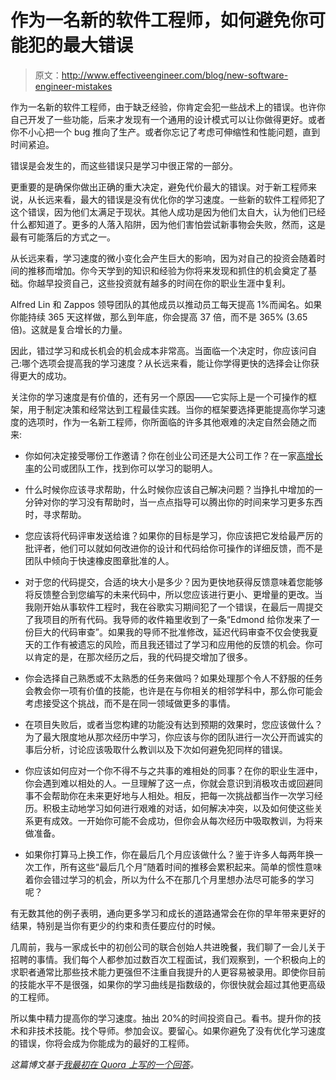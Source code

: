 # 作为一名新的软件工程师，如何避免你可能犯的最大错误

> 原文：<http://www.effectiveengineer.com/blog/new-software-engineer-mistakes>

作为一名新的软件工程师，由于缺乏经验，你肯定会犯一些战术上的错误。也许你自己开发了一些功能，后来才发现有一个通用的设计模式可以让你做得更好。或者你不小心把一个 bug 推向了生产。或者你忘记了考虑可伸缩性和性能问题，直到时间紧迫。

错误是会发生的，而这些错误只是学习中很正常的一部分。

更重要的是确保你做出正确的重大决定，避免代价最大的错误。对于新工程师来说，从长远来看，最大的错误是没有优化你的学习速度。一些新的软件工程师犯了这个错误，因为他们太满足于现状。其他人成功是因为他们太自大，认为他们已经什么都知道了。更多的人落入陷阱，因为他们害怕尝试新事物会失败，然而，这是最有可能落后的方式之一。

从长远来看，学习速度的微小变化会产生巨大的影响，因为对自己的投资会随着时间的推移而增加。你今天学到的知识和经验为你将来发现和抓住的机会奠定了基础。你越早投资自己，这些投资就有越多的时间在你的职业生涯中复利。

Alfred Lin 和 Zappos 领导团队的其他成员以推动员工每天提高 1%而闻名。如果你能持续 365 天这样做，那么到年底，你会提高 37 倍，而不是 365% (3.65 倍)。这就是复合增长的力量。

因此，错过学习和成长机会的机会成本非常高。当面临一个决定时，你应该问自己:哪个选项会提高我的学习速度？从长远来看，能让你学得更快的选择会让你获得更大的成功。

关注你的学习速度是有价值的，还有另一个原因——它实际上是一个可操作的框架，用于制定决策和经常达到工程最佳实践。当你的框架要选择更能提高你学习速度的选项时，作为一名新工程师，你所面临的许多其他艰难的决定自然会随之而来:

*   你如何决定接受哪份工作邀请？你在创业公司还是大公司工作？在一家[高增长率](/blog/established-company-vs-promising-startup)的公司或团队工作，找到你可以学习的聪明人。

*   什么时候你应该寻求帮助，什么时候你应该自己解决问题？当挣扎中增加的一分钟对你的学习没有帮助时，当一点点指导可以腾出你的时间来学习更多东西时，寻求帮助。

*   您应该将代码评审发送给谁？如果你的目标是学习，你应该把它发给最严厉的批评者，他们可以就如何改进你的设计和代码给你可操作的详细反馈，而不是团队中倾向于快速橡皮图章批准的人。

*   对于您的代码提交，合适的块大小是多少？因为更快地获得反馈意味着您能够将反馈整合到您编写的未来代码中，所以您应该进行更小、更增量的更改。当我刚开始从事软件工程时，我在谷歌实习期间犯了一个错误，在最后一周提交了我项目的所有代码。我导师的收件箱里收到了一条“Edmond 给你发来了一份巨大的代码审查”。如果我的导师不批准修改，延迟代码审查不仅会使我夏天的工作有被遗忘的风险，而且我还错过了学习和应用他的反馈的机会。你可以肯定的是，在那次经历之后，我的代码提交增加了很多。

*   你会选择自己熟悉或不太熟悉的任务来做吗？如果处理那个令人不舒服的任务会教会你一项有价值的技能，也许是在与你相关的相邻学科中，那么你可能会考虑接受这个挑战，而不是在同一领域做更多的事情。

*   在项目失败后，或者当您构建的功能没有达到预期的效果时，您应该做什么？为了最大限度地从那次经历中学习，你应该与你的团队进行一次公开而诚实的事后分析，讨论应该吸取什么教训以及下次如何避免犯同样的错误。

*   你应该如何应对一个你不得不与之共事的难相处的同事？在你的职业生涯中，你会遇到难以相处的人。一旦理解了这一点，你就会意识到消极攻击或回避同事不会帮助你在未来更好地与人相处。相反，把每一次挑战都当作一次学习经历。积极主动地学习如何进行艰难的对话，如何解决冲突，以及如何使这些关系更有成效。一开始你可能不会成功，但你会从每次经历中吸取教训，为将来做准备。

*   如果你打算马上换工作，你在最后几个月应该做什么？鉴于许多人每两年换一次工作，所有这些“最后几个月”随着时间的推移会累积起来。简单的惯性意味着你会错过学习的机会，所以为什么不在那几个月里想办法尽可能多的学习呢？

有无数其他的例子表明，通向更多学习和成长的道路通常会在你的早年带来更好的结果，特别是当你有更少的约束和责任要应付的时候。

几周前，我与一家成长中的初创公司的联合创始人共进晚餐，我们聊了一会儿关于招聘的事情。我们每个人都参加过数百次工程面试，我们观察到，一个积极向上的求职者通常比那些技术能力更强但不注重自我提升的人更容易被录用。即使你目前的技能水平不是很强，如果你的学习曲线是指数级的，你很快就会超过其他更高级的工程师。

所以集中精力提高你的学习速度。抽出 20%的时间投资自己。看书。提升你的技术和非技术技能。找个导师。参加会议。要留心。如果你避免了没有优化学习速度的错误，你将会成为你能成为的最好的工程师。

*这篇博文基于[我最初在 Quora 上写的一个回答](https://www.quora.com/What-are-mistakes-which-software-engineers-make-in-their-early-years/answer/Edmond-Lau?share=1)。*